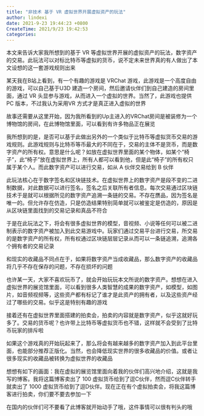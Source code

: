 ```yaml
---
title: "非技术 基于 VR 虚拟世界开展虚拟资产的玩法"
author: lindexi
date: 2021-9-23 19:44:23 +0800
CreateTime: 2021/9/23 19:42:53
categories: 
---
```


本文来告诉大家我所想到的基于 VR 等虚拟世界开展的虚拟资产的玩法，数字资产的交易。此玩法可以对标比特币等虚拟的货币，说不定未来世界真的有人做出了本文设想的这一套游戏规则出来

<!--more-->


<!-- CreateTime:2021/9/23 19:42:53 -->


某天我在B站上看到，有一个有趣的游戏是 VRChat 游戏，此游戏是一个高度自由的游戏，可以自己基于U3D 建造一个房间，然后邀请伙伴们到自己建造的房间里面，通过 VR 头显参与游戏，从而进入一个虚拟的世界。当然了，此游戏也提供 PC 版本，不过我认为采用VR 方式才是真正进入虚拟的世界

故事还需要从这里开始，因为我所看到的Up主进入的VRChat房间是被装修为一个博物馆的房间，在此博物馆里面，可以看到有许多物品正在展览

我所想到的是，是否可以基于此做出另外的一个类似于比特币等虚拟货币交易的游戏规则。此游戏规则与比特币等币最大的不同在于，交易的主体不是货币，而是数字资产的所有权。意思是什么呢？如放在虚拟世界里面的某个物体，如某个“椅子”，此“椅子”放在虚拟世界上，所有人都可以看到他，但是此“椅子”的所有权只属于某个人。而此数字资产可以进行交易，如从 A 伙伴交易给到 B 伙伴

此玩法核心在于数字签名和区块链技术。在虚拟世界上的数字资产是段不变的二进制数据，对此数据可以进行签名，签名之后关联所有者信息。每次交易通过区块链技术于是就可以根据所见的数字资产追溯一条链的交易。不存在赝品，因为签名是唯一的。但允许存在仿造，只是仿造结果特别简单就可以被鉴定是仿造的，原因是从区块链里面找到的交易记录和真品不符合

于是在此玩法之下，将会有很多虚拟世界的模型，音视频、小说等任何可以被二进制表示的数字资产被加入到此交易游戏中。玩家们通过交易平台进行交易，所交易的是数字资产的所有权，所有权通过区块链层层记录从而可以一条链追溯，追溯各个拥有者的交易记录

和现实的收藏品不同点在于，如果将数字资产当成收藏品，那么数字资产的收藏品将几乎不存在保存的问题，不存在损坏的问题

也许某一天，大家不喜欢玩币了，就会开始玩玩本文所说的数字资产。想想在进入虚拟世界的展览馆里面，可以看到很多人类智慧的成果的数字资产，如模型，如图片，如音频视频等，这些资产都有标记了谁才是此资产的拥有者，以及这些资产经过了哪些的交易。似乎这是特别有趣的游戏

接着还有在虚拟世界里面搭建的拍卖会，拍卖的内容就是数字资产，似乎这就好玩多了。交易的货币呢？也许带上比特币等虚拟货币也不错，这样就不会受到了比特币玩家的排斥啦

如果这个游戏真的开始玩起来了，那么将会有越来越多的数字资产加入到此平台里面，也能部分推荐正版化。当然，也会降低现实世界的很多收藏品的价值。或者让很多现实的收藏品被转换为虚拟世界的收藏品

想想有如下的画面：我在虚拟的展览馆里面向着我的伙伴们高兴地介绍，这就是我写的博客。我将这篇博客卖出了 100 虚拟货币给到了逗C伙伴，然而逗C伙伴转手就卖出了 1000 虚拟货币给到了逗D伙伴。现在正在有个虚拟拍卖会，将我这篇博客进行拍卖，你们要不要去参加一下

在国内的伙伴们可不要看了此博客就开始动手了哦，这件事情可以很有判头的哦

